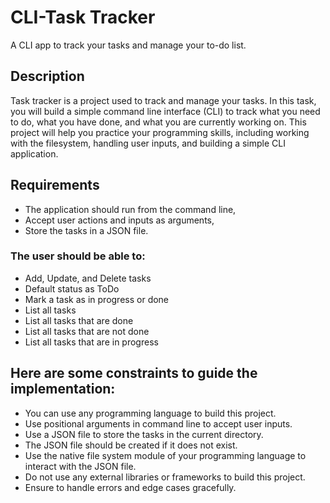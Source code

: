 # CLI-Task Tracker
A CLI app to track your tasks and manage your to-do list.
## Description
Task tracker is a project used to track and manage your tasks. In this task, you will build a simple command line interface (CLI) to track what you need to do, what you have done, and what you are currently working on. This project will help you practice your programming skills, including working with the filesystem, handling user inputs, and building a simple CLI application.

## Requirements
- The application should run from the command line, 
- Accept user actions and inputs as arguments,
- Store the tasks in a JSON file. 

### The user should be able to:
- Add, Update, and Delete tasks
- Default status as ToDo
- Mark a task as in progress or done
- List all tasks
- List all tasks that are done
- List all tasks that are not done
- List all tasks that are in progress

## Here are some constraints to guide the implementation:
- You can use any programming language to build this project.
- Use positional arguments in command line to accept user inputs.
- Use a JSON file to store the tasks in the current directory.
- The JSON file should be created if it does not exist.
- Use the native file system module of your programming language to interact with the JSON file.
- Do not use any external libraries or frameworks to build this project.
- Ensure to handle errors and edge cases gracefully.

